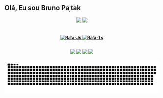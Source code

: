## Olá, Eu sou Bruno Pajtak


<h4 align="center">
  <a href="https://github.com/Pajtak">
  <img height="150em" src="https://github-readme-stats.vercel.app/api?username=pajtak&show_icons=true&theme=ocean_dark&include_all_commits=true&count_private=true"/>
  <img height="150em" src="https://github-readme-stats.vercel.app/api/top-langs/?username=pajtak&layout=compact&langs_count=7&theme=ocean_dark"/>
</div>
  
  <h4 align="center">
  <div style="display: inline_block"><br>
  <img align="center" alt="Rafa-Js" height="50" width="60" src="https://cdn.jsdelivr.net/gh/devicons/devicon/icons/java/java-original.svg">
  <img align="center" alt="Rafa-Ts" height="50" width="60" src="https://cdn.jsdelivr.net/gh/devicons/devicon/icons/python/python-original-wordmark.svg">
  

  ##
  
  <div> 
  <h4 align="center">
  <a href="https://www.instagram.com/bpajtak/" target="_blank"><img src="https://img.shields.io/badge/-Instagram-%23E4405F?style=for-the-badge&logo=instagram&logoColor=white" target="_blank"></a>
 	<a href="https://www.twitch.tv/bfpajtak" target="_blank"><img src="https://img.shields.io/badge/Twitch-9146FF?style=for-the-badge&logo=twitch&logoColor=white" target="_blank"></a> 
  <a href = "mailto:brunofpajtak@gmail.com"><img src="https://img.shields.io/badge/-Gmail-%23333?style=for-the-badge&logo=gmail&logoColor=white" target="_blank"></a>
  <a href="https://www.linkedin.com/in/bruno-foschini-pajtak-916a9570/" target="_blank"><img src="https://img.shields.io/badge/-LinkedIn-%230077B5?style=for-the-badge&logo=linkedin&logoColor=white" target="_blank"></a>
</div>
 
  ![Snake animation](https://github.com/pajtak/pajtak/blob/output/github-contribution-grid-snake.svg)
 
</div>

<!---

--->
